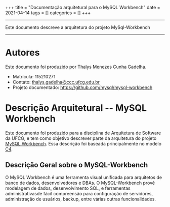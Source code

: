 +++
title = "Documentação arquitetural para o MySQL Workbench"
date = 2021-04-14
tags = []
categories = []
+++

***

Este documento descreve a arquitetura do projeto MySql-Workbench

***

# Autores

Este documento foi produzido por Thalys Menezes Cunha Gadelha.

- Matrícula: 115210271
- Contato: thalys.gadelha@ccc.ufcg.edu.br
- Projeto documentado: https://github.com/mysql/mysql-workbench

# Descrição Arquitetural -- MySQL Workbench

Este documento foi produzido para a disciplina de Arquitetura de Software da UFCG, e tem como objetivo descrever parte da arquitetura do projeto [MySQL Workbench](https://github.com/mysql/mysql-workbench). Essa descrição foi baseada principalmente no modelo [C4](https://c4model.com/).


## Descrição Geral sobre o MySQL-Workbench

O MySQL Workbench é uma ferramenta visual unificada para arquitetos de banco de dados, desenvolvedores e DBAs. O MySQL-Workbench provê modelagem de dados, desenvolvimento SQL, e ferramentas administrativasde fácil compreensão para configuração de servidores, administração de usuários, backup, entre várias outras funcionalidades.

